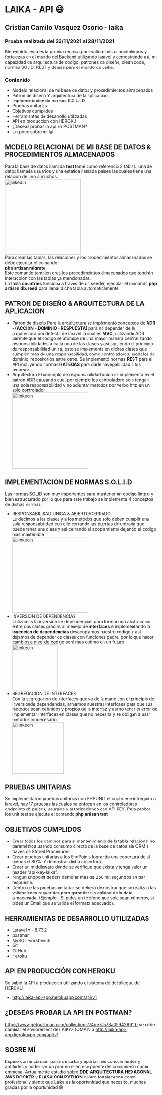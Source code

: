 # LAIKA - API :smile:
## Cristian Camilo Vasquez Osorio - laika
### Prueba realizada del 26/11/2021 al 28/11/2021

Bienvenido, esta es la prueba tecnica para validar mis conocimientos y fortalezas en el mundo del Backend utilizando laravel y demostrando así, mi capacidad de arquitectura de codigo, patrones de diseño, clean code, normas SOLID, REST y demás para el mundo de Laika.

### Contenido
* Modelo relacional de mi base de datos y procedimientos almacenados
* Patron de diseño Y arquitectura de la aplicacion
* Implementacion de normas S.O.L.I.D
* Pruebas unitarias
* Objetivos cumplidos
* Herramientas de desarrollo utilizadas
* API en produccion con HEROKU
* ¿Deseas probas la api en POSTMAN?
* Un poco sobre mí :grinning:

## MODELO RELACIONAL DE MI BASE DE DATOS & PROCEDIMIENTOS ALMACENADOS
Para la base de datos llamada **test** tomé como referencia 2 tablas, una de datos llamada usuarios y una estatica llamada paises las cuales tiene una relacion de uno a muchos.<br/>
<img src='https://github.com/cristianV0117/docs/blob/main/capturaUml.PNG' alt='linkedin' height='250'><br/>
Para crear las tablas, las relaciones y los procedimientos almacenados se debe ejecutar el comando:<br/>
**php artisan migrate**<br/>
Este comando tambien crea los procedimeintos almacenados que tendrán interaccion con las tablas ya mencionadas.<br/>
La tabla **countries** funciona a traves de un seeder, ejecutar el comando **php artisan db:seed** para llenar dicha tabla automaticamente.

## PATRON DE DISEÑO & ARQUITECTURA DE LA APLICACION
* Patron de diseño
Para la arquitectura se implementó conceptos de **ADR - (ACCION - DOMINIO - RESPUESTA)** para no depender de la arquitectura por defecto de laravel la cual es **MVC**, utilizando ADR permite que el codigo se atomice de una mayor manera centralizando responsabilidades a cada una de las clases y así siguiendo el principio de responsabilidad unica, esto se implementa en dichas clases que cumplen mas de una responsabilidad, como controladores, modelos de dominio, repositorios entre otros.
Se implementó normas **REST** para el API incluyendo normas **HATEOAS** para darle navegabilidad a los recursos
* Arquitectura
El concepto de responsabilidad unica se implementa en el patron ADR causando que, por ejemplo los controladore solo tengan una sola responsabilidad y no adjuntar metodos por verbo http en un solo controlador.<br>
<img src='https://github.com/cristianV0117/docs/blob/main/arquitectura.PNG' alt='linkedin' height='250'><br/>

## IMPLEMENTACION DE NORMAS S.O.L.I.D
Las normas SOLID son muy importantes para mantener un codigo limpio y bien estructurado por lo que para este trabajo se implementa 4 conceptos de dichas normas
* RESPONSABILIDAD UNICA & ABIERTO/CERRADO
<br> Le decimos a las clases y a los metodos que solo deben cumplir una sola responsabilidad con ello cerrando las puertas de entrada que puede tener una clase y asi cerrando el acoplamiento dejando el codigo mas mantenible<br>
<img src='https://github.com/cristianV0117/docs/blob/main/solid1.PNG' alt='linkedin' height='250'><br/>
* INVERSION DE DEPENDENCIAS
<br> Utilizamos la inversion de dependencias para formar una abstraccion entre dos clases gracias al menejo de **interfaces** e implementando la **inyeccion de dependencias** desacoplamos nuestro codigo y asi dejamos de depender de clases con funciones padre. por lo que hacer cambios a nivel de codigo será mas optimo en un futuro.<br>
<img src='https://github.com/cristianV0117/docs/blob/main/solid2.PNG' alt='linkedin' height='150'><br/>
* SEGREGACION DE INTERFACES
<br>Con la segregacion de interfaces que va de la mano con el principio de inversionde dependencias, armamos nuestras interfcaes para que sus metodos sean definidos y propios de la interfaz y así no tener el error de implementar interfaces en clases que no necesita y se obligan a usar metodos inncecesario.<br>
<img src='https://github.com/cristianV0117/docs/blob/main/solid3.PNG' alt='linkedin' height='170'><br/>

## PRUEBAS UNITARIAS
Se implementaron pruebas unitarias con PHPUNIT el cual viene intregado a laravel, hay 17 pruebas las cuales se enfocan en los controladores endpoints de paises, usuraios y autorizaciones con API KEY. Para probar los unit test se ejecuta el comando **php artisan test**

## OBJETIVOS CUMPLIDOS
* Crear todos los caminos para el mantenimiento de la tabla relacional no paramétrica usando consumo directo de la base de datos sin ORM a través de Stored Procedures.
* Crear pruebas unitarias a los EndPoints logrando una cobertura de al menos el 80%. Y demostrar dicha cobertura.
* Crear un middleware donde se verifique que exista y tenga valor un header “api-key-laika”.
* Ningún Endpoint deberá demorar más de 250 milisegundos en dar respuesta.
* Dentro de las pruebas unitarias se deberá demostrar que se realizan las validaciones requeridas para garantizar la calidad de la data almacenada. (Ejemplo – Si pides un teléfono que solo sean números, si pides un Email que se valide el formato adecuado).

## HERRAMIENTAS DE DESARROLLO UTILIZADAS
* Laravel v - 8.73.2
* postman
* MySQL workbench
* Git
* GitHub
* Heroku

## API EN PRODUCCIÓN CON HEROKU
Se subió la API a produccion utilizando el sistema de despliegue de HEROKU
* http://laika-api-app.herokuapp.com/api/v1

## ¿DESEAS PROBAR LA API EN POSTMAN?
https://www.getpostman.com/collections/74de7a573a09942891fb se debe cambiar el enviorement de LAIKA-DOMAIN a http://laika-api-app.herokuapp.com/api/v1

## SOBRE MÍ
Espero con ancias ser parte de Laika y aportar mis conocimientos y aptitudes y poder ser un pilar en el en ese puente del crecimiento como empresa.
Actualmente estudio sobre **DDD** **ARQUITECTURA HEXAGONAL** **AWS** **DOCKER** y **FLASK CON PYTHON** quiero fortalecerme como profesional y siento que Laika es la oportunidad que necesito, muchas gracias por la oportunidad :grinning:





